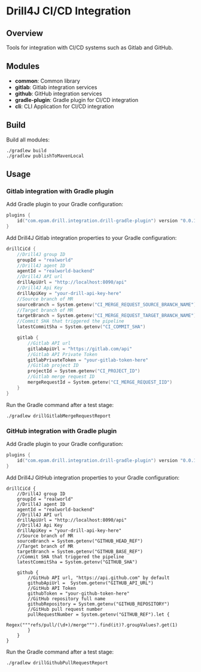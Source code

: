 # Drill4J CI/CD Integration 

## Overview

Tools for integration with CI/CD systems such as Gitlab and GitHub.

## Modules

- **common**: Common library
- **gitlab**: Gitlab integration services
- **github**: GitHub integration services
- **gradle-plugin**: Gradle plugin for CI/CD integration
- **cli**: CLI Application for CI/CD integration

## Build

Build all modules:
```shell
./gradlew build
./gradlew publishToMavenLocal
```

## Usage

### Gitlab integration with Gradle plugin

Add Gradle plugin to your Gradle configuration:
```kotlin
plugins {
    id("com.epam.drill.integration.drill-gradle-plugin") version "0.0.1"
}
```

Add Drill4J Gitlab integration properties to your Gradle configuration:

```kotlin
drillCiCd {
    //Drill4J group ID
    groupId = "realworld"
    //Drill4J agent ID
    agentId = "realworld-backend"
    //Drill4J API url
    drillApiUrl = "http://localhost:8090/api"
    //Drill4J Api Key
    drillApiKey = "your-drill-api-key-here"
    //Source branch of MR
    sourceBranch = System.getenv("CI_MERGE_REQUEST_SOURCE_BRANCH_NAME")
    //Target branch of MR
    targetBranch = System.getenv("CI_MERGE_REQUEST_TARGET_BRANCH_NAME")
    //Commit SHA that triggered the pipeline
    latestCommitSha = System.getenv("CI_COMMIT_SHA")

    gitlab {
        //Gitlab API url
        gitlabApiUrl = "https://gitlab.com/api"
        //Gitlab API Private Token
        gitlabPrivateToken = "your-gitlab-token-here"
        //Gitlab project ID
        projectId = System.getenv("CI_PROJECT_ID")
        //Gitlab merge request ID
        mergeRequestId = System.getenv("CI_MERGE_REQUEST_IID")
    }
}
```

Run the Gradle command after a test stage:
```shell
./gradlew drillGitlabMergeRequestReport
```

### GitHub integration with Gradle plugin

Add Gradle plugin to your Gradle configuration:

```kotlin
plugins {
    id("com.epam.drill.integration.drill-gradle-plugin") version "0.0.1"
}
```
Add Drill4J GitHub integration properties to your Gradle configuration:
```kotlon
drillCiCd {
    //Drill4J group ID
    groupId = "realworld"
    //Drill4J agent ID
    agentId = "realworld-backend"
    //Drill4J API url
    drillApiUrl = "http://localhost:8090/api"
    //Drill4J Api Key
    drillApiKey = "your-drill-api-key-here"
    //Source branch of MR
    sourceBranch = System.getenv("GITHUB_HEAD_REF")
    //Target branch of MR
    targetBranch = System.getenv("GITHUB_BASE_REF")
    //Commit SHA that triggered the pipeline
    latestCommitSha = System.getenv("GITHUB_SHA")

    github {
        //GitHub API url, "https://api.github.com" by default
        githubApiUrl =  System.getenv("GITHUB_API_URL")
        //GitHub API Token
        githubToken = "your-github-token-here"
        //GitHub repository full name
        githubRepository = System.getenv("GITHUB_REPOSITORY")
        //GitHub pull request number
        pullRequestNumber = System.getenv("GITHUB_REF").let {
            Regex("""refs/pull/(\d+)/merge""").find(it)?.groupValues?.get(1)
        }
    }
}
```

Run the Gradle command after a test stage:
```shell
./gradlew drillGithubPullRequestReport
```